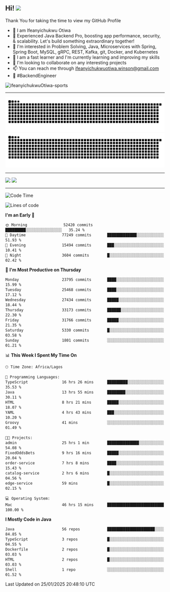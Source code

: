 <!-- BLOG-POST-LIST:START --><!-- BLOG-POST-LIST:END -->

## Hi! <img src="https://media.giphy.com/media/hvRJCLFzcasrR4ia7z/giphy.gif" width="4%"> 

Thank You for taking the time to view my GitHub Profile

- 👋 I am Ifeanyichukwu Otiwa
- 🚀 Experienced Java Backend Pro, boosting app performance, security, & scalability. Let's build something extraordinary together!
- 👀 I'm interested in Problem Solving, Java, Microservices with Spring, Spring Boot, MySQL, gRPC, REST, Kafka, git, Docker, and Kubernetes
- 🌱 I am a fast learner and I'm currently learning and improving my skills
- 💞️ I'm looking to collaborate on any interesting projects
- 📫 You can reach me through ifeanyichukwuotiwa.winson@gmail.com
- 🚀 #BackendEngineer

<p align="left" marginTop="10px"> <img src="https://komarev.com/ghpvc/?username=ifeanyichukwuOtiwa-sports&label=Profile%20views&color=0e75b6&style=for-the-badge" alt="ifeanyichukwuOtiwa-sports" /> </p>

***

<!--🐍📈SNAKEGRAPH / 🌐WEBSITE: https://github.com/Platane/snk -->
![github contribution grid snake animation](https://raw.githubusercontent.com/ifeanyichukwuOtiwa-sports/ifeanyichukwuOtiwa-sports/output/github-contribution-grid-snake-dark.svg#gh-dark-mode-only)![github contribution grid snake animation](https://raw.githubusercontent.com/ifeanyichukwuOtiwa-sports/ifeanyichukwuOtiwa-sports/output/github-contribution-grid-snake.svg#gh-light-mode-only)

***

<p float="left">
  <img float="left" src="https://github-readme-stats.vercel.app/api?username=ifeanyichukwuOtiwa-sports&count_private=true&include_all_commits=true&theme=react&show_icons=true" />
  <img float="right" src="https://github-readme-stats.vercel.app/api/top-langs/?username=ifeanyichukwuOtiwa-sports&layout=compact&show_icons=true&theme=react" /> 
</p>

***



<!--START_SECTION:waka-->
![Code Time](http://img.shields.io/badge/Code%20Time-3%2C386%20hrs%2027%20mins-blue)

![Lines of code](https://img.shields.io/badge/From%20Hello%20World%20I%27ve%20Written-37.4%20million%20lines%20of%20code-blue)

**I'm an Early 🐤** 

```text
🌞 Morning                52420 commits       █████████░░░░░░░░░░░░░░░░   35.24 % 
🌆 Daytime                77249 commits       █████████████░░░░░░░░░░░░   51.93 % 
🌃 Evening                15494 commits       ███░░░░░░░░░░░░░░░░░░░░░░   10.41 % 
🌙 Night                  3604 commits        █░░░░░░░░░░░░░░░░░░░░░░░░   02.42 % 
```
📅 **I'm Most Productive on Thursday** 

```text
Monday                   23795 commits       ████░░░░░░░░░░░░░░░░░░░░░   15.99 % 
Tuesday                  25468 commits       ████░░░░░░░░░░░░░░░░░░░░░   17.12 % 
Wednesday                27434 commits       █████░░░░░░░░░░░░░░░░░░░░   18.44 % 
Thursday                 33173 commits       ██████░░░░░░░░░░░░░░░░░░░   22.30 % 
Friday                   31766 commits       █████░░░░░░░░░░░░░░░░░░░░   21.35 % 
Saturday                 5330 commits        █░░░░░░░░░░░░░░░░░░░░░░░░   03.58 % 
Sunday                   1801 commits        ░░░░░░░░░░░░░░░░░░░░░░░░░   01.21 % 
```


📊 **This Week I Spent My Time On** 

```text
🕑︎ Time Zone: Africa/Lagos

💬 Programming Languages: 
TypeScript               16 hrs 26 mins      █████████░░░░░░░░░░░░░░░░   35.53 % 
Java                     13 hrs 55 mins      ████████░░░░░░░░░░░░░░░░░   30.11 % 
HTML                     8 hrs 21 mins       █████░░░░░░░░░░░░░░░░░░░░   18.07 % 
YAML                     4 hrs 43 mins       ███░░░░░░░░░░░░░░░░░░░░░░   10.20 % 
Groovy                   41 mins             ░░░░░░░░░░░░░░░░░░░░░░░░░   01.49 % 

🐱‍💻 Projects: 
admin                    25 hrs 1 min        ██████████████░░░░░░░░░░░   54.08 % 
FixedOddsBets            9 hrs 16 mins       █████░░░░░░░░░░░░░░░░░░░░   20.04 % 
order-service            7 hrs 8 mins        ████░░░░░░░░░░░░░░░░░░░░░   15.43 % 
catalog-service          2 hrs 6 mins        █░░░░░░░░░░░░░░░░░░░░░░░░   04.56 % 
edge-service             59 mins             █░░░░░░░░░░░░░░░░░░░░░░░░   02.15 % 

💻 Operating System: 
Mac                      46 hrs 15 mins      █████████████████████████   100.00 % 
```

**I Mostly Code in Java** 

```text
Java                     56 repos            █████████████████████░░░░   84.85 % 
TypeScript               3 repos             █░░░░░░░░░░░░░░░░░░░░░░░░   04.55 % 
Dockerfile               2 repos             █░░░░░░░░░░░░░░░░░░░░░░░░   03.03 % 
HTML                     2 repos             █░░░░░░░░░░░░░░░░░░░░░░░░   03.03 % 
Shell                    1 repo              ░░░░░░░░░░░░░░░░░░░░░░░░░   01.52 % 
```




 Last Updated on 25/01/2025 20:48:10 UTC
<!--END_SECTION:waka-->

<!--
<p align="center">
![trophy](https://github-profile-trophy.vercel.app/?username=ifeanyichukwuOtiwa-sports&theme=onedark) (https://github.com/ryo-ma/github-profile-trophy)
</p>
-->

<!---
ifeanyi-otiwa/ifeanyi-otiwa is a ✨ special ✨ repository because its `README.md` (this file) appears on your GitHub profile.
You can click the Preview link to take a look at your changes.
--->
